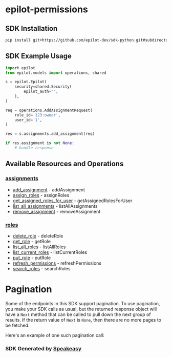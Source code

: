 # epilot-permissions

<!-- Start SDK Installation -->
## SDK Installation

```bash
pip install git+https://github.com/epilot-dev/sdk-python.git#subdirectory=permissions
```
<!-- End SDK Installation -->

## SDK Example Usage
<!-- Start SDK Example Usage -->
```python
import epilot
from epilot.models import operations, shared

s = epilot.Epilot(
    security=shared.Security(
        epilot_auth="",
    ),
)

req = operations.AddAssignmentRequest(
    role_id='123:owner',
    user_id='1',
)

res = s.assignments.add_assignment(req)

if res.assignment is not None:
    # handle response
```
<!-- End SDK Example Usage -->

<!-- Start SDK Available Operations -->
## Available Resources and Operations


### [assignments](docs/sdks/assignments/README.md)

* [add_assignment](docs/sdks/assignments/README.md#add_assignment) - addAssignment
* [assign_roles](docs/sdks/assignments/README.md#assign_roles) - assignRoles
* [get_assigned_roles_for_user](docs/sdks/assignments/README.md#get_assigned_roles_for_user) - getAssignedRolesForUser
* [list_all_assignments](docs/sdks/assignments/README.md#list_all_assignments) - listAllAssignments
* [remove_assignment](docs/sdks/assignments/README.md#remove_assignment) - removeAssignment

### [roles](docs/sdks/roles/README.md)

* [delete_role](docs/sdks/roles/README.md#delete_role) - deleteRole
* [get_role](docs/sdks/roles/README.md#get_role) - getRole
* [list_all_roles](docs/sdks/roles/README.md#list_all_roles) - listAllRoles
* [list_current_roles](docs/sdks/roles/README.md#list_current_roles) - listCurrentRoles
* [put_role](docs/sdks/roles/README.md#put_role) - putRole
* [refresh_permissions](docs/sdks/roles/README.md#refresh_permissions) - refreshPermissions
* [search_roles](docs/sdks/roles/README.md#search_roles) - searchRoles
<!-- End SDK Available Operations -->



<!-- Start Dev Containers -->

<!-- End Dev Containers -->



<!-- Start Pagination -->
# Pagination

Some of the endpoints in this SDK support pagination. To use pagination, you make your SDK calls as usual, but the
returned response object will have a `Next` method that can be called to pull down the next group of results. If the
return value of `Next` is `None`, then there are no more pages to be fetched.

Here's an example of one such pagination call:
<!-- End Pagination -->

<!-- Placeholder for Future Speakeasy SDK Sections -->



### SDK Generated by [Speakeasy](https://docs.speakeasyapi.dev/docs/using-speakeasy/client-sdks)
